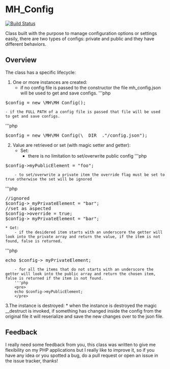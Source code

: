 MH_Config
=========

[![Build Status](https://travis-ci.org/matteo-hertel/MH_Config.svg)](https://travis-ci.org/matteo-hertel/MH_Config)

Class built with the purpose to manage configuration options or settings easily, there are two types of configs: private and public and they have different behaviors.

Overview
---
The class has a specific lifecycle:

1. One or more instances are created:
    - if no config file is passed to the constructor the file mh_config.json will be used to get and save configs.
'''php
<pre>
$config = new \MH\MH_Config();
</pre>
    - if the FULL PATH of a config file is passed that file will be used to get and save configs.
'''php
<pre>
$config = new \MH\MH_Config(\__DIR__."/config.json");
</pre>
2. Value are retrieved or set (with magic setter and getter):
    * Set:
        - there is no limitation to set/overwrite public config
'''php
<pre>
$config->myPublicElement = "foo";
</pre>
        - to set/overwrite a private item the override flag must be set to true otherwise the set will be ignored
'''php
<pre>
//ignored
$config->_myPrivateElement = "bar";
//set as aspected
$config->override = true;
$config->_myPrivateElement = "bar";
</pre>
    * Get:
        - if the desidered item starts with an underscore the getter will look into the private array and return the value, if the item is not found, false is returned.
'''php
<pre>
echo $config->_myPrivateElement;
</pre>
        - for all the items that do not starts with an underscore the getter will look into the public array and return the chosen item, false is returned if the item is not found.
        '''php
        <pre>
        echo $config->myPublicElement;
        </pre>

3.The instance is destroyed:
    * when the instance is destroyed the magic __destruct is invoked, if something has changed inside the config from the original file it will reserialize and save the new changes over to the json file.
    
    
Feedback
---
I really need some feedback from you, this class was written to give me flexibility on my PHP applications but I really like to improve it, so if you have any idea or you spotted a bug, do a pull request or open an issue in the issue tracker, thanks!



